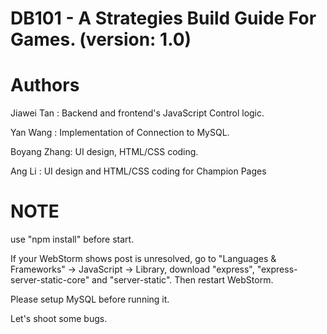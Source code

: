 # DB101 - A Strategies Build Guide For Games. (version: 1.0)
# Authors

Jiawei Tan  : Backend and frontend's JavaScript Control logic.

Yan Wang    : Implementation of Connection to MySQL.

Boyang Zhang: UI design, HTML/CSS coding.

Ang Li      : UI design and HTML/CSS coding for Champion Pages

# NOTE

use "npm install" before start.

If your WebStorm shows post is unresolved, go to "Languages & Frameworks" -> JavaScript -> Library, download "express", "express-server-static-core" and "server-static". Then restart WebStorm.

Please setup MySQL before running it.

Let's shoot some bugs.
